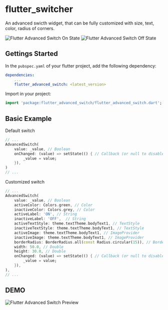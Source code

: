 # flutter_switcher
An advanced swicth widget, that can be fully customized with size, text, color, radius of corners.


![Flutter Advanced Switch On State](./SWITCH_OFF.jpg)
![Flutter Advanced Switch Off State](./SWITCH_ON.jpg)

## Gettings Started
In the `pubspec.yaml` of your flutter project, add the following dependency:

```yaml
dependencies:
    ...
    flutter_advanced_switch: <latest_version>
```

Import in your project:

```dart
import 'package:flutter_advanced_switch/flutter_advanced_switch.dart';
```

## Basic Example

Default switch

```dart
// ...
AdvancedSwitch(
    value: _value, // Boolean
    onChanged: (value) => setState(() { // Callback (or null to disable)
        _value = value;
    }),
)
// ...
```

Customized switch

```dart
// ...
AdvancedSwitch(
    value: _value, // Boolean
    activeColor: Colors.green, // Color
    inactiveColor: Colors.grey, // Color
    activeLabel: 'ON', // String
    inactiveLabel: 'OFF',  // String
    activeTextStyle: theme.textTheme.bodyText1, // TextStyle
    inactiveTextStyle: theme.textTheme.bodyText1, // TextStyle
    activeImage: theme.textTheme.bodyText1, // ImageProvider
    inactiveImage: theme.textTheme.bodyText1, // ImageProvider
    borderRadius: BorderRadius.all(const Radius.circular(15)), // BorderRadius
    width: 50.0, // Double
    height: 30.0, // Double
    onChanged: (value) => setState(() { // Callback (or null to disable)
        _value = value;
    }),
),
// ...
```

## DEMO
![Flutter Advanced Switch Preview](./PREVIEW.gif)
